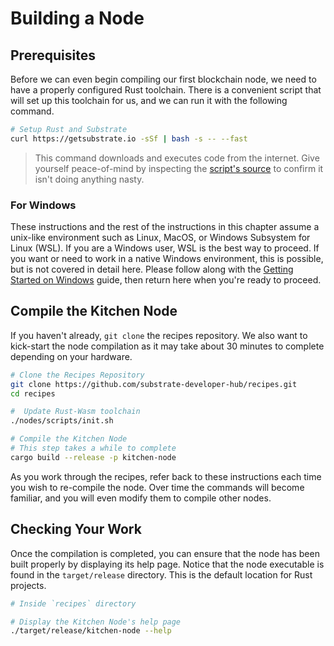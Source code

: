 # Building a Node

## Prerequisites

Before we can even begin compiling our first blockchain node, we need to have a properly configured
Rust toolchain. There is a convenient script that will set up this toolchain for us, and we can run
it with the following command.

```bash
# Setup Rust and Substrate
curl https://getsubstrate.io -sSf | bash -s -- --fast
```

> This command downloads and executes code from the internet. Give yourself peace-of-mind by
> inspecting the [script's source](https://getsubstrate.io) to confirm it isn't doing anything
> nasty.

### For Windows

These instructions and the rest of the instructions in this chapter assume a unix-like environment
such as Linux, MacOS, or Windows Subsystem for Linux (WSL). If you are a Windows user, WSL is the
best way to proceed. If you want or need to work in a native Windows environment, this is possible,
but is not covered in detail here. Please follow along with the
[Getting Started on Windows](https://substrate.dev/docs/en/knowledgebase/getting-started/windows-users)
guide, then return here when you're ready to proceed.

## Compile the Kitchen Node

If you haven't already, `git clone` the recipes repository. We also want to kick-start the node
compilation as it may take about 30 minutes to complete depending on your hardware.

```bash
# Clone the Recipes Repository
git clone https://github.com/substrate-developer-hub/recipes.git
cd recipes

#  Update Rust-Wasm toolchain
./nodes/scripts/init.sh

# Compile the Kitchen Node
# This step takes a while to complete
cargo build --release -p kitchen-node
```

As you work through the recipes, refer back to these instructions each time you wish to re-compile
the node. Over time the commands will become familiar, and you will even modify them to compile
other nodes.

## Checking Your Work

Once the compilation is completed, you can ensure that the node has been built properly by
displaying its help page. Notice that the node executable is found in the `target/release`
directory. This is the default location for Rust projects.

```bash
# Inside `recipes` directory

# Display the Kitchen Node's help page
./target/release/kitchen-node --help
```
